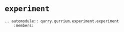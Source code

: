 # `experiment`

```{eval-rst}
.. automodule:: qurry.qurrium.experiment.experiment
    :members:
```
